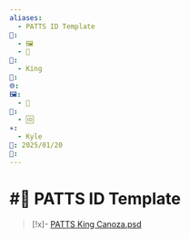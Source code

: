 ```yaml
---
aliases:
  - PATTS ID Template
📁:
  - 🖼️
  - 🎨
👤:
  - King
💱: 
🌐: 
🖼️:
  - 🎨
🎨:
  - 🆔
✳️:
  - Kyle
📅: 2025/01/20
🔀:
---
```

# #🎨 PATTS ID Template

> [!x]- [PATTS King Canoza.psd](https://1drv.ms/i/c/3e405cdc27d9144c/EcklHEQCdllCtAV60YdyL-QBok31UJkOeWDaDmxm8KvV8w?e=BX3D4z)
